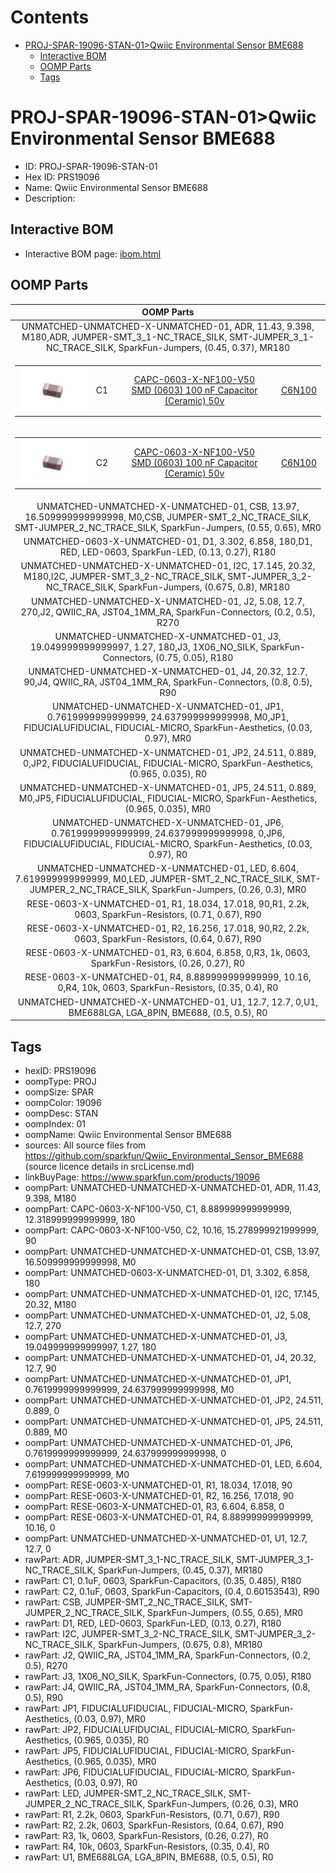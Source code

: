 



Contents
========

* [PROJ-SPAR-19096-STAN-01>Qwiic Environmental Sensor BME688](#proj-spar-19096-stan-01qwiic-environmental-sensor-bme688)
	* [Interactive BOM](#interactive-bom)
	* [OOMP Parts](#oomp-parts)
	* [Tags](#tags)

# PROJ-SPAR-19096-STAN-01>Qwiic Environmental Sensor BME688

- ID: PROJ-SPAR-19096-STAN-01
- Hex ID: PRS19096
- Name: Qwiic Environmental Sensor BME688
- Description: 

## Interactive BOM

- Interactive BOM page: [ibom.html](kicad/bom/ibom.html)

## OOMP Parts
  

|OOMP Parts|
| :---: |
|UNMATCHED-UNMATCHED-X-UNMATCHED-01, ADR, 11.43, 9.398, M180,ADR, JUMPER-SMT_3_1-NC_TRACE_SILK, SMT-JUMPER_3_1-NC_TRACE_SILK, SparkFun-Jumpers, (0.45, 0.37), MR180|
|<table><tr><td>![CAPC-0603-X-NF100-V50](https://raw.githubusercontent.com/oomlout/oomlout_OOMP_parts/main/CAPC-0603-X-NF100-V50/image_140.jpg)</td><td> C1</td><td>[CAPC-0603-X-NF100-V50<br>SMD (0603) 100 nF Capacitor (Ceramic) 50v](https://github.com/oomlout/oomlout_OOMP_parts/tree/main/CAPC-0603-X-NF100-V50/)</td><td>[C6N100](https://github.com/oomlout/oomlout_OOMP_parts/tree/main/CAPC-0603-X-NF100-V50/)</td></tr></table>|
|<table><tr><td>![CAPC-0603-X-NF100-V50](https://raw.githubusercontent.com/oomlout/oomlout_OOMP_parts/main/CAPC-0603-X-NF100-V50/image_140.jpg)</td><td> C2</td><td>[CAPC-0603-X-NF100-V50<br>SMD (0603) 100 nF Capacitor (Ceramic) 50v](https://github.com/oomlout/oomlout_OOMP_parts/tree/main/CAPC-0603-X-NF100-V50/)</td><td>[C6N100](https://github.com/oomlout/oomlout_OOMP_parts/tree/main/CAPC-0603-X-NF100-V50/)</td></tr></table>|
|UNMATCHED-UNMATCHED-X-UNMATCHED-01, CSB, 13.97, 16.509999999999998, M0,CSB, JUMPER-SMT_2_NC_TRACE_SILK, SMT-JUMPER_2_NC_TRACE_SILK, SparkFun-Jumpers, (0.55, 0.65), MR0|
|UNMATCHED-0603-X-UNMATCHED-01, D1, 3.302, 6.858, 180,D1, RED, LED-0603, SparkFun-LED, (0.13, 0.27), R180|
|UNMATCHED-UNMATCHED-X-UNMATCHED-01, I2C, 17.145, 20.32, M180,I2C, JUMPER-SMT_3_2-NC_TRACE_SILK, SMT-JUMPER_3_2-NC_TRACE_SILK, SparkFun-Jumpers, (0.675, 0.8), MR180|
|UNMATCHED-UNMATCHED-X-UNMATCHED-01, J2, 5.08, 12.7, 270,J2, QWIIC_RA, JST04_1MM_RA, SparkFun-Connectors, (0.2, 0.5), R270|
|UNMATCHED-UNMATCHED-X-UNMATCHED-01, J3, 19.049999999999997, 1.27, 180,J3, 1X06_NO_SILK, SparkFun-Connectors, (0.75, 0.05), R180|
|UNMATCHED-UNMATCHED-X-UNMATCHED-01, J4, 20.32, 12.7, 90,J4, QWIIC_RA, JST04_1MM_RA, SparkFun-Connectors, (0.8, 0.5), R90|
|UNMATCHED-UNMATCHED-X-UNMATCHED-01, JP1, 0.7619999999999999, 24.637999999999998, M0,JP1, FIDUCIALUFIDUCIAL, FIDUCIAL-MICRO, SparkFun-Aesthetics, (0.03, 0.97), MR0|
|UNMATCHED-UNMATCHED-X-UNMATCHED-01, JP2, 24.511, 0.889, 0,JP2, FIDUCIALUFIDUCIAL, FIDUCIAL-MICRO, SparkFun-Aesthetics, (0.965, 0.035), R0|
|UNMATCHED-UNMATCHED-X-UNMATCHED-01, JP5, 24.511, 0.889, M0,JP5, FIDUCIALUFIDUCIAL, FIDUCIAL-MICRO, SparkFun-Aesthetics, (0.965, 0.035), MR0|
|UNMATCHED-UNMATCHED-X-UNMATCHED-01, JP6, 0.7619999999999999, 24.637999999999998, 0,JP6, FIDUCIALUFIDUCIAL, FIDUCIAL-MICRO, SparkFun-Aesthetics, (0.03, 0.97), R0|
|UNMATCHED-UNMATCHED-X-UNMATCHED-01, LED, 6.604, 7.619999999999999, M0,LED, JUMPER-SMT_2_NC_TRACE_SILK, SMT-JUMPER_2_NC_TRACE_SILK, SparkFun-Jumpers, (0.26, 0.3), MR0|
|RESE-0603-X-UNMATCHED-01, R1, 18.034, 17.018, 90,R1, 2.2k, 0603, SparkFun-Resistors, (0.71, 0.67), R90|
|RESE-0603-X-UNMATCHED-01, R2, 16.256, 17.018, 90,R2, 2.2k, 0603, SparkFun-Resistors, (0.64, 0.67), R90|
|RESE-0603-X-UNMATCHED-01, R3, 6.604, 6.858, 0,R3, 1k, 0603, SparkFun-Resistors, (0.26, 0.27), R0|
|RESE-0603-X-UNMATCHED-01, R4, 8.889999999999999, 10.16, 0,R4, 10k, 0603, SparkFun-Resistors, (0.35, 0.4), R0|
|UNMATCHED-UNMATCHED-X-UNMATCHED-01, U1, 12.7, 12.7, 0,U1, BME688LGA, LGA_8PIN, BME688, (0.5, 0.5), R0|

## Tags

- hexID: PRS19096
- oompType: PROJ
- oompSize: SPAR
- oompColor: 19096
- oompDesc: STAN
- oompIndex: 01
- oompName: Qwiic Environmental Sensor BME688
- sources: All source files from https://github.com/sparkfun/Qwiic_Environmental_Sensor_BME688 (source licence details in srcLicense.md)
- linkBuyPage: https://www.sparkfun.com/products/19096
- oompPart: UNMATCHED-UNMATCHED-X-UNMATCHED-01, ADR, 11.43, 9.398, M180
- oompPart: CAPC-0603-X-NF100-V50, C1, 8.889999999999999, 12.318999999999999, 180
- oompPart: CAPC-0603-X-NF100-V50, C2, 10.16, 15.278999921999999, 90
- oompPart: UNMATCHED-UNMATCHED-X-UNMATCHED-01, CSB, 13.97, 16.509999999999998, M0
- oompPart: UNMATCHED-0603-X-UNMATCHED-01, D1, 3.302, 6.858, 180
- oompPart: UNMATCHED-UNMATCHED-X-UNMATCHED-01, I2C, 17.145, 20.32, M180
- oompPart: UNMATCHED-UNMATCHED-X-UNMATCHED-01, J2, 5.08, 12.7, 270
- oompPart: UNMATCHED-UNMATCHED-X-UNMATCHED-01, J3, 19.049999999999997, 1.27, 180
- oompPart: UNMATCHED-UNMATCHED-X-UNMATCHED-01, J4, 20.32, 12.7, 90
- oompPart: UNMATCHED-UNMATCHED-X-UNMATCHED-01, JP1, 0.7619999999999999, 24.637999999999998, M0
- oompPart: UNMATCHED-UNMATCHED-X-UNMATCHED-01, JP2, 24.511, 0.889, 0
- oompPart: UNMATCHED-UNMATCHED-X-UNMATCHED-01, JP5, 24.511, 0.889, M0
- oompPart: UNMATCHED-UNMATCHED-X-UNMATCHED-01, JP6, 0.7619999999999999, 24.637999999999998, 0
- oompPart: UNMATCHED-UNMATCHED-X-UNMATCHED-01, LED, 6.604, 7.619999999999999, M0
- oompPart: RESE-0603-X-UNMATCHED-01, R1, 18.034, 17.018, 90
- oompPart: RESE-0603-X-UNMATCHED-01, R2, 16.256, 17.018, 90
- oompPart: RESE-0603-X-UNMATCHED-01, R3, 6.604, 6.858, 0
- oompPart: RESE-0603-X-UNMATCHED-01, R4, 8.889999999999999, 10.16, 0
- oompPart: UNMATCHED-UNMATCHED-X-UNMATCHED-01, U1, 12.7, 12.7, 0
- rawPart: ADR, JUMPER-SMT_3_1-NC_TRACE_SILK, SMT-JUMPER_3_1-NC_TRACE_SILK, SparkFun-Jumpers, (0.45, 0.37), MR180
- rawPart: C1, 0.1uF, 0603, SparkFun-Capacitors, (0.35, 0.485), R180
- rawPart: C2, 0.1uF, 0603, SparkFun-Capacitors, (0.4, 0.60153543), R90
- rawPart: CSB, JUMPER-SMT_2_NC_TRACE_SILK, SMT-JUMPER_2_NC_TRACE_SILK, SparkFun-Jumpers, (0.55, 0.65), MR0
- rawPart: D1, RED, LED-0603, SparkFun-LED, (0.13, 0.27), R180
- rawPart: I2C, JUMPER-SMT_3_2-NC_TRACE_SILK, SMT-JUMPER_3_2-NC_TRACE_SILK, SparkFun-Jumpers, (0.675, 0.8), MR180
- rawPart: J2, QWIIC_RA, JST04_1MM_RA, SparkFun-Connectors, (0.2, 0.5), R270
- rawPart: J3, 1X06_NO_SILK, SparkFun-Connectors, (0.75, 0.05), R180
- rawPart: J4, QWIIC_RA, JST04_1MM_RA, SparkFun-Connectors, (0.8, 0.5), R90
- rawPart: JP1, FIDUCIALUFIDUCIAL, FIDUCIAL-MICRO, SparkFun-Aesthetics, (0.03, 0.97), MR0
- rawPart: JP2, FIDUCIALUFIDUCIAL, FIDUCIAL-MICRO, SparkFun-Aesthetics, (0.965, 0.035), R0
- rawPart: JP5, FIDUCIALUFIDUCIAL, FIDUCIAL-MICRO, SparkFun-Aesthetics, (0.965, 0.035), MR0
- rawPart: JP6, FIDUCIALUFIDUCIAL, FIDUCIAL-MICRO, SparkFun-Aesthetics, (0.03, 0.97), R0
- rawPart: LED, JUMPER-SMT_2_NC_TRACE_SILK, SMT-JUMPER_2_NC_TRACE_SILK, SparkFun-Jumpers, (0.26, 0.3), MR0
- rawPart: R1, 2.2k, 0603, SparkFun-Resistors, (0.71, 0.67), R90
- rawPart: R2, 2.2k, 0603, SparkFun-Resistors, (0.64, 0.67), R90
- rawPart: R3, 1k, 0603, SparkFun-Resistors, (0.26, 0.27), R0
- rawPart: R4, 10k, 0603, SparkFun-Resistors, (0.35, 0.4), R0
- rawPart: U1, BME688LGA, LGA_8PIN, BME688, (0.5, 0.5), R0
